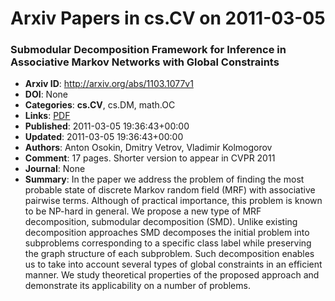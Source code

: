 # Arxiv Papers in cs.CV on 2011-03-05
### Submodular Decomposition Framework for Inference in Associative Markov Networks with Global Constraints
- **Arxiv ID**: http://arxiv.org/abs/1103.1077v1
- **DOI**: None
- **Categories**: **cs.CV**, cs.DM, math.OC
- **Links**: [PDF](http://arxiv.org/pdf/1103.1077v1)
- **Published**: 2011-03-05 19:36:43+00:00
- **Updated**: 2011-03-05 19:36:43+00:00
- **Authors**: Anton Osokin, Dmitry Vetrov, Vladimir Kolmogorov
- **Comment**: 17 pages. Shorter version to appear in CVPR 2011
- **Journal**: None
- **Summary**: In the paper we address the problem of finding the most probable state of discrete Markov random field (MRF) with associative pairwise terms. Although of practical importance, this problem is known to be NP-hard in general. We propose a new type of MRF decomposition, submodular decomposition (SMD). Unlike existing decomposition approaches SMD decomposes the initial problem into subproblems corresponding to a specific class label while preserving the graph structure of each subproblem. Such decomposition enables us to take into account several types of global constraints in an efficient manner. We study theoretical properties of the proposed approach and demonstrate its applicability on a number of problems.



